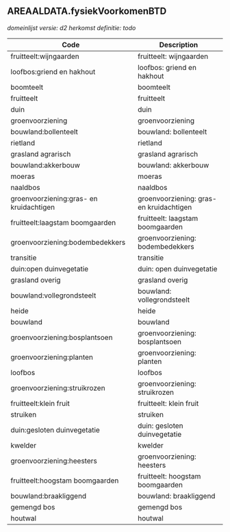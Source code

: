 ## AREAALDATA.fysiekVoorkomenBTD

*domeinlijst versie: d2* *herkomst definitie: todo*

 |Code |Description	|
|	---	|	---	|
| fruitteelt:wijngaarden | fruitteelt: wijngaarden |
| loofbos:griend en hakhout | loofbos: griend en hakhout |
| boomteelt | boomteelt |
| fruitteelt | fruitteelt |
| duin | duin |
| groenvoorziening | groenvoorziening |
| bouwland:bollenteelt | bouwland: bollenteelt |
| rietland | rietland |
| grasland agrarisch | grasland agrarisch |
| bouwland:akkerbouw | bouwland: akkerbouw |
| moeras | moeras |
| naaldbos | naaldbos |
| groenvoorziening:gras- en kruidachtigen | groenvoorziening: gras- en kruidachtigen |
| fruitteelt:laagstam boomgaarden | fruitteelt: laagstam boomgaarden |
| groenvoorziening:bodembedekkers | groenvoorziening: bodembedekkers |
| transitie | transitie |
| duin:open duinvegetatie | duin: open duinvegetatie |
| grasland overig | grasland overig |
| bouwland:vollegrondsteelt | bouwland: vollegrondsteelt |
| heide | heide |
| bouwland | bouwland |
| groenvoorziening:bosplantsoen | groenvoorziening: bosplantsoen |
| groenvoorziening:planten | groenvoorziening: planten |
| loofbos | loofbos |
| groenvoorziening:struikrozen | groenvoorziening: struikrozen |
| fruitteelt:klein fruit | fruitteelt: klein fruit |
| struiken | struiken |
| duin:gesloten duinvegetatie | duin: gesloten duinvegetatie |
| kwelder | kwelder |
| groenvoorziening:heesters | groenvoorziening: heesters |
| fruitteelt:hoogstam boomgaarden | fruitteelt: hoogstam boomgaarden |
| bouwland:braakliggend | bouwland: braakliggend |
| gemengd bos | gemengd bos |
| houtwal | houtwal |
